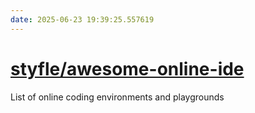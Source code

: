 ```yaml
---
date: 2025-06-23 19:39:25.557619
---
```


# [styfle/awesome-online-ide](https://github.com/styfle/awesome-online-ide)

List of online coding environments and playgrounds